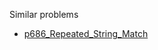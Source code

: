 Similar problems
- [p686_Repeated_String_Match](https://github.com/genxium/Leetcode/tree/master/p686_Repeated_String_Match) 
